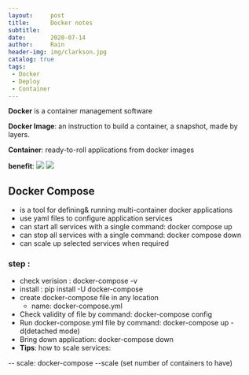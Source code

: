 ```yaml
---
layout:     post
title:      Docker notes
subtitle:   
date:       2020-07-14
author:     Rain
header-img: img/clarkson.jpg
catalog: true
tags:    
 - Docker
 - Deploy
 - Container
---
```

**Docker** is a container management software

**Docker Image**: an instruction to build a container, a snapshot, made by layers.

**Container**: ready-to-roll applications from docker images

**benefit**: 
<img src='https://docs.docker.com/images/Container%402x.png'>
<img src='https://docs.docker.com/images/VM%402x.png'>



## Docker Compose
- is a tool for defining& running multi-container docker applications
- use yaml files to configure application services
- can start all services with a single command: docker compose up
- can stop all services with a single command: docker compose down
- can scale up selected services when required

### step :
 - check verision : docker-compose -v
 - install : pip install -U docker-compose
 - create docker-compose file in any location
     - name: docker-compose.yml
 - Check validity of file by command: docker-compose config
 - Run docker-compose.yml file by command: docker-compose up -d(detached mode)
 - Bring down application: docker-compose down
 - **Tips**: how to scale services:

  -- scale:  docker-compose --scale (set number of containers to have) 